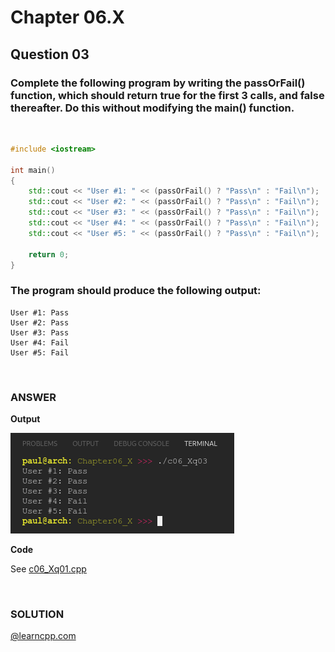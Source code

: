 # Chapter 06.X
## Question 03

### Complete the following program by writing the passOrFail() function, which should return true for the first 3 calls, and false thereafter. Do this without modifying the main() function.

<br>

```cpp
#include <iostream>

int main()
{
	std::cout << "User #1: " << (passOrFail() ? "Pass\n" : "Fail\n");
	std::cout << "User #2: " << (passOrFail() ? "Pass\n" : "Fail\n");
	std::cout << "User #3: " << (passOrFail() ? "Pass\n" : "Fail\n");
	std::cout << "User #4: " << (passOrFail() ? "Pass\n" : "Fail\n");
	std::cout << "User #5: " << (passOrFail() ? "Pass\n" : "Fail\n");

	return 0;
}
```

### The program should produce the following output:

```
User #1: Pass
User #2: Pass
User #3: Pass
User #4: Fail
User #5: Fail
```

<br>

### ANSWER

**Output**

![Console Output](c06_Xq03.png "Console Output")

**Code**

See [c06_Xq01.cpp](./c06_Xq03.cpp)

<br>

### SOLUTION
[@learncpp.com](https://www.learncpp.com/cpp-tutorial/chapter-6-summary-and-quiz#cpp_solution_id_2)